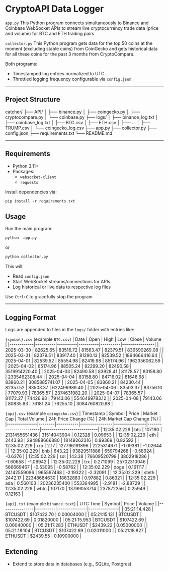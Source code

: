 # CryptoAPI Data Logger
```app.py```
This Python program connects simultaneously to Binance and Coinbase WebSocket APIs to stream live cryptocurrency trade data (price and volume) for BTC and ETH trading pairs. 

```collector.py```
This Python program gets data for the top 50 coins at the moment (excluding stable coins) from CoinGecko and gets historical data for all these coins for the past 3 months from CryptoCompare.

Both programs:
- Timestamped log entries normalized to UTC.
- Throttled logging frequency configurable via `config.json`.

---

## Project Structure

catcher/
├── API/
│ ├── binance.py
│ ├── coingecko.py
│ ├── cryptocompare.py
│ └── coinbase.py
├── logs/
│ ├── binance_log.txt
│ ├── coinbase_log.txt
│ ├── BTC.csv
│ ├── ETH.csv
│ ├── ...
│ ├── TRUMP.csv
│ └── coingecko_log.csv
├── app.py
├── collector.py
├── config.json
├── requirements.txt
└── README.md

---
## Requirements
- Python 3.11+
- Packages:
	-  `websocket-client`
	- `requests`

Install dependencies via:
```
pip install -r requirements.txt
```

## Usage
Run the main program:
```bash
python  app.py
```
or
```bash
python collector.py
```
This will:
- Read `config.json`
- Start WebSocket streams/connections for APIs
- Log historical or live data to respective log files

Use `Ctrl+C` to gracefully stop the program

---
## Logging Format
Logs are appended to files in the `logs/` folder with entries like:

``
{symbol}.csv
`` (example ``BTC.csv``)
| Date       | Open     | High     | Low      | Close    | Volume         |
|------------|----------|----------|----------|----------|----------------|
| 2025-03-30 | 82625.65 | 83516.72 | 81563.47 | 82379.51 | 839590269.08   |
| 2025-03-31 | 82379.51 | 83917.40 | 81290.13 | 82539.52 | 1894666416.64  |
| 2025-04-01 | 82539.52 | 85554.98 | 82419.98 | 85174.96 | 1962356062.59  |
| 2025-04-02 | 85174.96 | 88505.24 | 82299.20 | 82490.58 | 3519914220.40  |
| 2025-04-03 | 82490.58 | 83928.41 | 81178.57 | 83158.80 | 2335462308.44  |
| 2025-04-04 | 83158.80 | 84716.02 | 81648.68 | 83860.21 | 3085885741.07  |
| 2025-04-05 | 83860.21 | 84230.44 | 82357.52 | 83503.37 | 622496989.40   |
| 2025-04-06 | 83503.37 | 83756.10 | 77079.93 | 78365.57 | 2374631982.20  |
| 2025-04-07 | 78365.57 | 81172.27 | 74426.93 | 79143.06 | 5546499783.12  |
| 2025-04-08 | 79143.06 | 80835.83 | 76181.24 | 76255.10 | 3084760820.88  |

``
{api}.csv
`` (example ``coingecko.csv``)
| Timestamp     | Symbol | Price     | Market Cap     | Total Volume   | 24h Price Change (%) | 24h Market Cap Change (%) |
|---------------|--------|-----------|----------------|----------------|------------------------|----------------------------|
| 12:35:02.229  | btc    | 107190    | 2131455651436  | 31514043904    | 0.12328                | 0.09653                    |
| 12:35:02.229  | eth    | 2443.93   | 294888666880   | 18149262316    | 0.99369                | 0.82592                    |
| 12:35:02.229  | xrp    | 2.17      | 127796191896   | 2225314671     | -1.09381               | -1.02644                   |
| 12:35:02.229  | bnb    | 643.22    | 93829511886    | 659794268      | -0.58924               | -0.6376                    |
| 12:35:02.229  | sol    | 143.38    | 76609520799    | 3802918286     | -1.60658               | -1.06942                   |
| 12:35:02.229  | trx    | 0.271099  | 25702310046    | 566669467      | -0.53095               | -0.58762                   |
| 12:35:02.229  | doge   | 0.161117  | 24142559096    | 965597468      | -2.19322               | -2.32091                   |
| 12:35:02.229  | steth  | 2442.17   | 22348684630    | 18632883       | 0.97882                | 0.86321                    |
| 12:35:02.229  | ada    | 0.560103  | 20236235400    | 553364995      | -2.9181                | -2.88729                   |
| 12:35:02.229  | wbtc   | 107170    | 13799053714    | 237872356      | 0.25949                | 0.12163                    |

``
{api}.txt
`` (example ``binance.text``)
| UTC Time       | Symbol   | Price         | Volume        |
|----------------|----------|---------------|---------------|
| 05:21:14.428   | BTCUSDT  | $107422.70    | 0.00004000    |
| 05:21:15.131   | BTCUSDT  | $107422.69    | 0.01820000    |
| 05:21:15.953   | BTCUSDT  | $107422.69    | 0.00040000    |
| 05:21:17.283   | ETHUSDT  | $2439.22      | 0.05000000    |
| 05:21:18.104   | BTCUSDT  | $107422.69    | 0.02011000    |
| 05:21:18.827   | ETHUSDT  | $2439.55      | 0.10900000    |

## Extending
- Extend to store data in databases (e.g., SQLite, Postgres).
